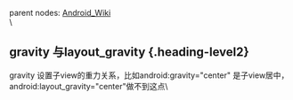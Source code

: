 parent nodes: [Android\_Wiki](Android_Wiki.html)\
\

gravity 与layout\_gravity {.heading-level2}
-------------------------

gravity 设置子view的重力关系，比如android:gravity="center"
是子view居中，android:layout\_gravity="center"做不到这点\

